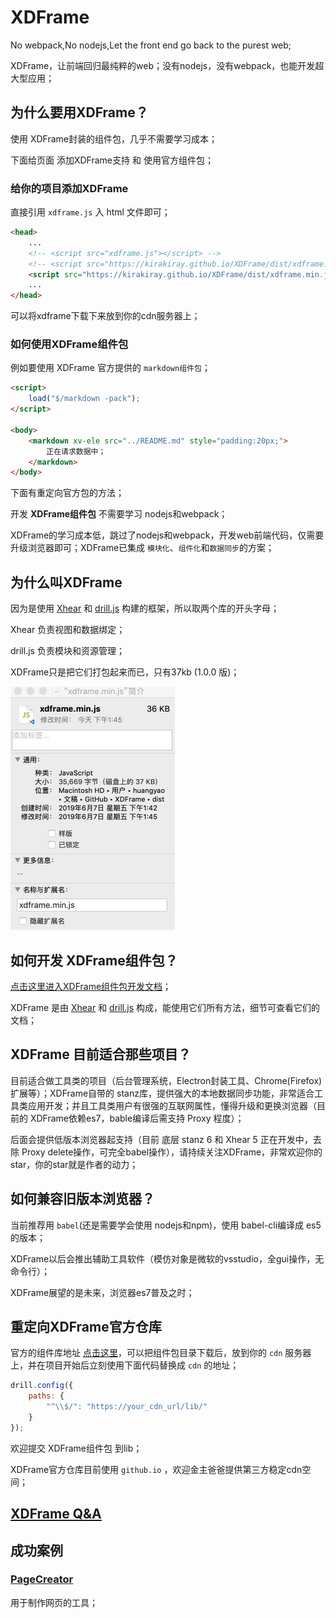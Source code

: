 # XDFrame

No webpack,No nodejs,Let the front end go back to the purest web;

XDFrame，让前端回归最纯粹的web；没有nodejs，没有webpack，也能开发超大型应用；

## 为什么要用XDFrame？

使用 XDFrame封装的组件包，几乎不需要学习成本；

下面给页面 添加XDFrame支持 和 使用官方组件包；

### 给你的项目添加XDFrame

直接引用 `xdframe.js` 入 html 文件即可；

```html
<head>
    ...
    <!-- <script src="xdframe.js"></script> -->
    <!-- <script src="https://kirakiray.github.io/XDFrame/dist/xdframe.js"></script> -->
    <script src="https://kirakiray.github.io/XDFrame/dist/xdframe.min.js"></script>
    ...
</head>
```

可以将xdframe下载下来放到你的cdn服务器上；

### 如何使用XDFrame组件包

例如要使用 XDFrame 官方提供的 `markdown组件包`；

```html
<script>
    load("$/markdown -pack");
</script>

<body>
    <markdown xv-ele src="../README.md" style="padding:20px;">
        正在请求数据中；
    </markdown>
</body>
```

下面有重定向官方包的方法；

开发 **XDFrame组件包** 不需要学习 nodejs和webpack；

XDFrame的学习成本低，跳过了nodejs和webpack，开发web前端代码，仅需要升级浏览器即可；XDFrame已集成 `模块化`、`组件化`和`数据同步`的方案；

## 为什么叫XDFrame

因为是使用 [Xhear](https://github.com/kirakiray/Xhear) 和 [drill.js](https://github.com/kirakiray/drill.js) 构建的框架，所以取两个库的开头字母；

Xhear 负责视图和数据绑定；

drill.js 负责模块和资源管理；

XDFrame只是把它们打包起来而已，只有37kb (1.0.0 版)；

<img src="doc/sources/xdframe_fime_info.png" width="263" />

## 如何开发 XDFrame组件包？

[点击这里进入XDFrame组件包开发文档](doc/README.md)；

XDFrame 是由 [Xhear](https://github.com/kirakiray/Xhear) 和 [drill.js](https://github.com/kirakiray/drill.js) 构成，能使用它们所有方法，细节可查看它们的文档；

## XDFrame 目前适合那些项目？

目前适合做工具类的项目（后台管理系统，Electron封装工具、Chrome(Firefox)扩展等）；XDFrame自带的 stanz库，提供强大的本地数据同步功能，非常适合工具类应用开发；并且工具类用户有很强的互联网属性，懂得升级和更换浏览器（目前的 XDFrame依赖es7，bable编译后需支持 Proxy 程度）；

后面会提供低版本浏览器起支持（目前 底层 stanz 6 和 Xhear 5 正在开发中，去除 Proxy delete操作，可完全babel操作），请持续关注XDFrame，非常欢迎你的star，你的star就是作者的动力；

## 如何兼容旧版本浏览器？

当前推荐用 `babel`(还是需要学会使用 nodejs和npm)，使用 babel-cli编译成 es5 的版本；

XDFrame以后会推出辅助工具软件（模仿对象是微软的vsstudio，全gui操作，无命令行）；

XDFrame展望的是未来，浏览器es7普及之时；

## 重定向XDFrame官方仓库

官方的组件库地址 [点击这里](https://github.com/kirakiray/XDFrame/tree/master/lib)，可以把组件包目录下载后，放到你的 `cdn` 服务器上，并在项目开始后立刻使用下面代码替换成 `cdn` 的地址；

```javascript
drill.config({
    paths: {
        "^\\$/": "https://your_cdn_url/lib/"
    }
});
```

欢迎提交 XDFrame组件包 到lib；

XDFrame官方仓库目前使用 `github.io` ，欢迎金主爸爸提供第三方稳定cdn空间；

## [XDFrame Q&A](doc/qanda.md)

## 成功案例

### [PageCreator](https://kirakiray.com/pageCreator/)

用于制作网页的工具；
